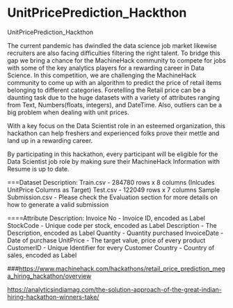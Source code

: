 # UnitPricePrediction_Hackthon
UnitPricePrediction_Hackthon

The current pandemic has dwindled the data science job market likewise recruiters are also facing difficulties filtering the right talent. To bridge this gap we bring a chance for the MachineHack community to compete for jobs with some of the key analytics players for a rewarding career in Data Science. In this competition, we are challenging the MachineHack community to come up with an algorithm to predict the price of retail items belonging to different categories. Foretelling the Retail price can be a daunting task due to the huge datasets with a variety of attributes ranging from Text, Numbers(floats, integers), and DateTime. Also, outliers can be a big problem when dealing with unit prices.

With a key focus on the Data Scientist role in an esteemed organization, this hackathon can help freshers and experienced folks prove their mettle and land up in a rewarding career.

By participating in this hackathon, every participant will be eligible for the Data Scientist job role by making sure their MachineHack Information with Resume is up to date.

===Dataset Description:
Train.csv - 284780 rows x 8 columns (Inlcudes UnitPrice Columns as Target)
Test.csv - 122049 rows x 7 columns
Sample Submission.csv - Please check the Evaluation section for more details on how to generate a valid submission
 

====Attribute Description:
Invoice No - Invoice ID, encoded as Label
StockCode - Unique code per stock, encoded as Label
Description - The Description, encoded as Label
Quantity - Quantity purchased
InvoiceDate - Date of purchase
UnitPrice - The target value, price of every product
CustomerID - Unique Identifier for every Customer
Country - Country of sales, encoded as Label

###https://www.machinehack.com/hackathons/retail_price_prediction_mega_hiring_hackathon/overview

https://analyticsindiamag.com/the-solution-approach-of-the-great-indian-hiring-hackathon-winners-take/

